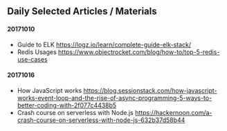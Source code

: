 ## Daily Selected Articles / Materials

#### 20171010
- Guide to ELK
https://logz.io/learn/complete-guide-elk-stack/
- Redis Usages https://www.objectrocket.com/blog/how-to/top-5-redis-use-cases

#### 20171016
- How JavaScript works
https://blog.sessionstack.com/how-javascript-works-event-loop-and-the-rise-of-async-programming-5-ways-to-better-coding-with-2f077c4438b5
- Crash course on serverless with Node.js
https://hackernoon.com/a-crash-course-on-serverless-with-node-js-632b37d58b44
